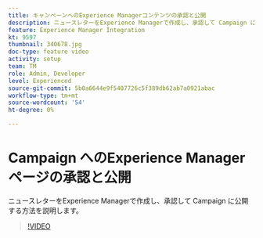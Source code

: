 ```yaml
---
title: キャンペーンへのExperience Managerコンテンツの承認と公開
description: ニュースレターをExperience Managerで作成し、承認して Campaign に公開する方法を説明します。
feature: Experience Manager Integration
kt: 9597
thumbnail: 340678.jpg
doc-type: feature video
activity: setup
team: TM
role: Admin, Developer
level: Experienced
source-git-commit: 5b0a6644e9f5407726c5f389db62ab7a0921abac
workflow-type: tm+mt
source-wordcount: '54'
ht-degree: 0%

---
```


# Campaign へのExperience Managerページの承認と公開

ニュースレターをExperience Managerで作成し、承認して Campaign に公開する方法を説明します。

>[!VIDEO](https://video.tv.adobe.com/v/340678?quality=12)
